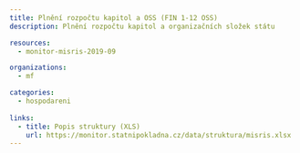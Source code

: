 ```yaml
---
title: Plnění rozpočtu kapitol a OSS (FIN 1-12 OSS)
description: Plnění rozpočtu kapitol a organizačních složek státu

resources:
  - monitor-misris-2019-09

organizations:
  - mf

categories:
  - hospodareni
  
links:
  - title: Popis struktury (XLS)
    url: https://monitor.statnipokladna.cz/data/struktura/misris.xlsx
---
```

